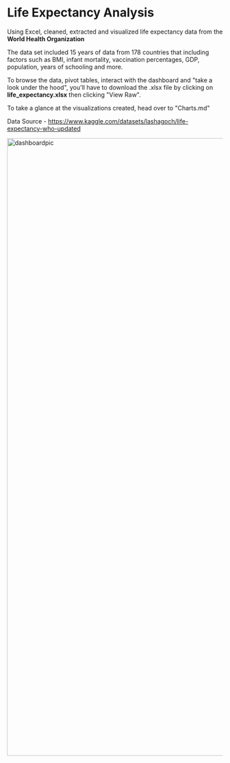 # Life Expectancy Analysis

Using Excel, cleaned, extracted and visualized life expectancy data from the **World Health Organization** 

The data set included 15 years of data from 178 countries that including factors such as BMI, infant mortality, vaccination percentages, GDP, population, years of schooling and more. 

To browse the data, pivot tables, interact with the dashboard and "take a look under the hood", you'll have to download the .xlsx file by clicking on **life_expectancy.xlsx** then clicking "View Raw".

To take a glance at the visualizations created, head over to "Charts.md"

Data Source - https://www.kaggle.com/datasets/lashagoch/life-expectancy-who-updated


<img width="1440" alt="dashboardpic" src="https://github.com/marshallpodgurski/lifeexpectancy/assets/103097700/e8b9a9d4-9393-4ff6-9dc3-75bcaf7d03e3">
